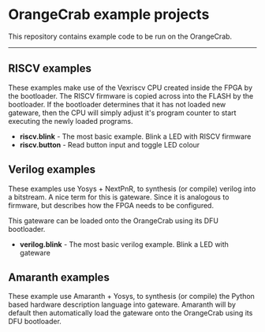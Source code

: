 # OrangeCrab example projects
This repository contains example code to be run on the OrangeCrab.

---

## RISCV examples
These examples make use of the Vexriscv CPU created inside the FPGA by the bootloader. The RISCV firmware is copied across into the FLASH by the bootloader. If the bootloader determines that it has not loaded new gateware, then the CPU will simply adjust it's program counter to start executing the newly loaded programs.

* __riscv.blink__ - The most basic example. Blink a LED with RISCV firmware
* __riscv.button__ - Read button input and toggle LED colour 

## Verilog examples
These examples use Yosys + NextPnR, to synthesis (or compile) verilog into a bitstream. A nice term for this is gateware. Since it is analogous to firmware, but describes how the FPGA needs to be configured. 

This gateware can be loaded onto the OrangeCrab using its DFU bootloader.

* __verilog.blink__ - The most basic verilog example. Blink a LED with gateware

## Amaranth examples
These example use Amaranth + Yosys, to synthesis (or compile) the Python based hardware description language into gateware. 
Amaranth will by default then automatically load the gateware onto the OrangeCrab using its DFU bootloader.
